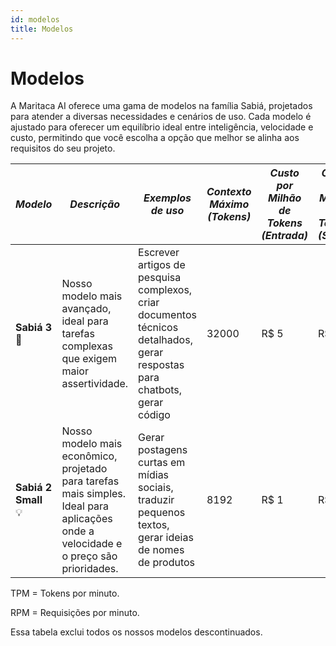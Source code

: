 ```yaml
---
id: modelos
title: Modelos
---
```


# Modelos
A Maritaca AI oferece uma gama de modelos na família Sabiá, projetados para atender a diversas necessidades e cenários de uso. Cada modelo é ajustado para oferecer um equilíbrio ideal entre inteligência, velocidade e custo, permitindo que você escolha a opção que melhor se alinha aos requisitos do seu projeto.

| *Modelo* | *Descrição* | *Exemplos de uso*  | *Contexto Máximo (Tokens)* | *Custo por Milhão de Tokens (Entrada)* | *Custo por Milhão de Tokens (Saída)* | TPM (Entrada) |	TPM (Saída) | RPM | Dados de Treinamento |
|--|--|--|--|--|--|--|--|--|--|
| **Sabiá 3** 🥇  |  Nosso modelo mais avançado, ideal para tarefas complexas que exigem maior assertividade.   | Escrever artigos de pesquisa complexos, criar documentos técnicos detalhados, gerar respostas para chatbots, gerar código   | 32000            | R$ 5                             | R$ 10  | 1 milhão |	200 mil	| 1000 | Até meados de 2023|
| **Sabiá 2 Small** 💡  | Nosso modelo mais econômico, projetado para tarefas mais simples. Ideal para aplicações onde a velocidade e o preço são prioridades.  | Gerar postagens curtas em mídias sociais, traduzir pequenos textos, gerar ideias de nomes de produtos                        | 8192             | R$ 1                              | R$ 3                           | 1 milhão |	200 mil	| 1000 | Até meados de 2023|


TPM = Tokens por minuto.

RPM = Requisições por minuto.

Essa tabela exclui todos os nossos modelos descontinuados.
